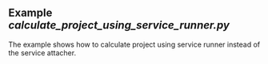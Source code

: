 ## Example _calculate_project_using_service_runner.py_

The example shows how to calculate project using service runner instead of the service attacher.
